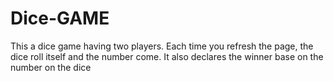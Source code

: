 # Dice-GAME
This a dice game having two players. Each time you refresh the page, the dice roll itself and the number come. It also declares the winner base on the number on the dice 
